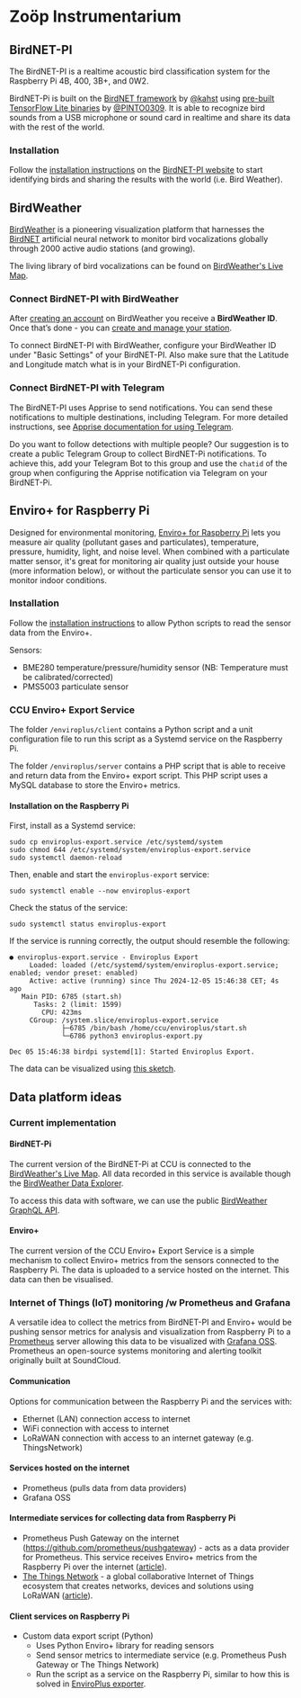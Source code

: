 # Zoöp Instrumentarium

## BirdNET-PI
The BirdNET-PI is a realtime acoustic bird classification system for the Raspberry Pi 4B, 400, 3B+, and 0W2.

BirdNET-Pi is built on the [BirdNET framework](https://github.com/kahst/BirdNET-Analyzer) by [@kahst](https://github.com/kahst) using [pre-built TensorFlow Lite binaries](https://github.com/PINTO0309/TensorflowLite-bin) by [@PINTO0309](https://github.com/PINTO0309). It is able to recognize bird sounds from a USB microphone or sound card in realtime and share its data with the rest of the world.

### Installation

Follow the [installation instructions](https://github.com/mcguirepr89/BirdNET-Pi/wiki/Installation-Guide) on the [BirdNET-PI website](https://www.birdweather.com/birdnetpi) to start identifying birds and sharing the results with the world (i.e. Bird Weather).

## BirdWeather
[BirdWeather](https://www.birdweather.com/) is a pioneering visualization platform that harnesses the [BirdNET](https://birdnet.cornell.edu/) artificial neural network to monitor bird vocalizations globally through 2000 active audio stations (and growing). 

The living library of bird vocalizations can be found on [BirdWeather's Live Map](https://app.birdweather.com).

### Connect BirdNET-PI with BirdWeather
After [creating an account](https://app.birdweather.com/login) on BirdWeather you receive a **BirdWeather ID**.
Once that’s done - you can [create and manage your station](https://app.birdweather.com/account/stations).

To connect BirdNET-PI with BirdWeather, configure your BirdWeather ID under "Basic Settings" of your BirdNET-PI. 
Also make sure that the Latitude and Longitude match what is in your BirdNET-Pi configuration.

### Connect BirdNET-PI with Telegram 
The BirdNET-PI uses Apprise to send notifications. You can send these notifications to multiple destinations, including Telegram. For more detailed instructions, see [Apprise documentation for using Telegram](https://github.com/caronc/apprise/wiki/Notify_telegram).

Do you want to follow detections with multiple people? Our suggestion is to create a public Telegram Group to collect BirdNET-Pi notifications. To achieve this, add your Telegram Bot to this group and use the `chatid` of the group when configuring the Apprise notification via Telegram on your BirdNET-Pi.

## Enviro+ for Raspberry Pi 
Designed for environmental monitoring, [Enviro+ for Raspberry Pi](https://shop.pimoroni.com/products/enviro) lets you measure air quality (pollutant gases and particulates), temperature, pressure, humidity, light, and noise level. When combined with a particulate matter sensor, it's great for monitoring air quality just outside your house (more information below), or without the particulate sensor you can use it to monitor indoor conditions.

### Installation
Follow the [installation instructions](https://learn.pimoroni.com/article/getting-started-with-enviro-plus) to allow Python scripts to read the sensor data from the Enviro+.

Sensors:
*   BME280 temperature/pressure/humidity sensor (NB: Temperature must be calibrated/corrected)
*   PMS5003 particulate sensor

### CCU Enviro+ Export Service
The folder `/enviroplus/client` contains a Python script and a unit configuration file to run this script as a Systemd service on the Raspberry Pi.

The folder `/enviroplus/server` contains a PHP script that is able to receive and return data from the Enviro+ export script. This PHP script uses a MySQL database to store the Enviro+ metrics.

#### Installation on the Raspberry Pi

First, install as a Systemd service:

```
sudo cp enviroplus-export.service /etc/systemd/system
sudo chmod 644 /etc/systemd/system/enviroplus-export.service
sudo systemctl daemon-reload
```

Then, enable and start the `enviroplus-export` service:

```
sudo systemctl enable --now enviroplus-export
```

Check the status of the service:

```
sudo systemctl status enviroplus-export
```

If the service is running correctly, the output should resemble the following:

```
● enviroplus-export.service - Enviroplus Export
     Loaded: loaded (/etc/systemd/system/enviroplus-export.service; enabled; vendor preset: enabled)
     Active: active (running) since Thu 2024-12-05 15:46:38 CET; 4s ago
   Main PID: 6785 (start.sh)
      Tasks: 2 (limit: 1599)
        CPU: 423ms
     CGroup: /system.slice/enviroplus-export.service
             ├─6785 /bin/bash /home/ccu/enviroplus/start.sh
             └─6786 python3 enviroplus-export.py

Dec 05 15:46:38 birdpi systemd[1]: Started Enviroplus Export.
```

The data can be visualized using [this sketch](https://rein.computer/sketches/ccu/environmental-data.html).

## Data platform ideas

### Current implementation

#### BirdNET-Pi
The current version of the BirdNET-Pi at CCU is connected to the [BirdWeather's Live Map](https://app.birdweather.com). All data recorded in this service is available though the [BirdWeather Data Explorer](https://app.birdweather.com/data/aj2YdMtuzSF7vTDfYDtXkjCP). 

To access this data with software, we can use the public [BirdWeather GraphQL API](https://app.birdweather.com/api/index.html).

#### Enviro+
The current version of the CCU Enviro+ Export Service is a simple mechanism to collect Enviro+ metrics from the sensors connected to the Raspberry Pi. The data is uploaded to a service hosted on the internet. This data can then be visualised.

### Internet of Things (IoT) monitoring /w Prometheus and Grafana
A versatile idea to collect the metrics from BirdNET-PI and Enviro+ would be pushing sensor metrics for analysis and visualization from Raspberry Pi to a [Prometheus](https://prometheus.io/) server allowing this data to be visualized with [Grafana OSS](https://grafana.com/oss/grafana/). Prometheus an open-source systems monitoring and alerting toolkit originally built at SoundCloud.  

#### Communication
Options for communication between the Raspberry Pi and the services with:
*   Ethernet (LAN) connection access to internet
*   WiFi connection with access to internet
*   LoRaWAN connection with access to an internet gateway (e.g. ThingsNetwork)

#### Services hosted on the internet
*   Prometheus (pulls data from data providers)
*   Grafana OSS

#### Intermediate services for collecting data from Raspberry Pi
*   Prometheus Push Gateway on the internet (https://github.com/prometheus/pushgateway) - acts as a data provider for Prometheus. This service receives Enviro+ metrics from the Raspberry Pi over the internet ([article](https://www.metricfire.com/blog/prometheus-pushgateways-everything-you-need-to-know/#strongSending-Metricsstrong)).
*   [The Things Network](https://www.thethingsnetwork.org/) - a global collaborative Internet of Things ecosystem that creates networks, devices and solutions using LoRaWAN ([article](https://lupyuen.github.io/articles/prometheus)).

#### Client services on Raspberry Pi
*   Custom data export script (Python)
    *   Uses Python Enviro+ library for reading sensors 
    *   Send sensor metrics to intermediate service (e.g. Prometheus Push Gateway or The Things Network)
    *   Run the script as a service on the Raspberry Pi, similar to how this is solved in [EnviroPlus exporter](https://github.com/tijmenvandenbrink/enviroplus_exporter/blob/master/contrib/enviroplus-exporter.service).





